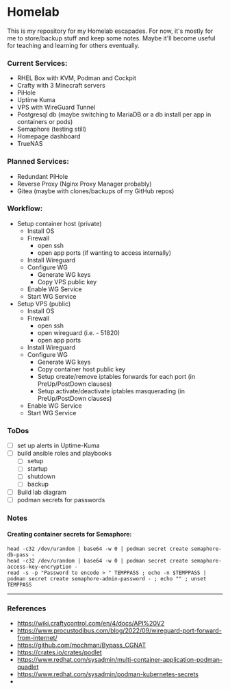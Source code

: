# Homelab

This is my repository for my Homelab escapades.  For now, it's mostly for me to store/backup stuff and keep some notes.  Maybe it'll become useful for teaching and learning for others eventually.

### Current Services:
- RHEL Box with KVM, Podman and Cockpit
- Crafty with 3 Minecraft servers
- PiHole
- Uptime Kuma
- VPS with WireGuard Tunnel
- Postgresql db (maybe switching to MariaDB or a db install per app in containers or pods)
- Semaphore (testing still)
- Homepage dashboard
- TrueNAS

### Planned Services:
- Redundant PiHole
- Reverse Proxy (Nginx Proxy Manager probably)
- Gitea (maybe with clones/backups of my GitHub repos)

### Workflow:

- Setup container host (private)
  - Install OS
  - Firewall
    - open ssh
    - open app ports (if wanting to access internally)
  - Install Wireguard
  - Configure WG
    - Generate WG keys
    - Copy VPS public key
  - Enable WG Service
  - Start WG Service
- Setup VPS (public)
  - Install OS
  - Firewall
    - open ssh
    - open wireguard (i.e. - 51820)
    - open app ports
  - Install Wireguard
  - Configure WG
    - Generate WG keys
    - Copy container host public key
    - Setup create/remove iptables forwards for each port (in PreUp/PostDown clauses)
    - Setup activate/deactivate iptables masquerading (in PreUp/PostDown clauses)
  - Enable WG Service
  - Start WG Service


### ToDos
- [ ] set up alerts in Uptime-Kuma
- [ ] build ansible roles and playbooks
  - [ ] setup
  - [ ] startup
  - [ ] shutdown
  - [ ] backup
- [ ] Build lab diagram
- [ ] podman secrets for passwords

### Notes

#### Creating container secrets for Semaphore:
```
head -c32 /dev/urandom | base64 -w 0 | podman secret create semaphore-db-pass -
head -c32 /dev/urandom | base64 -w 0 | podman secret create semaphore-access-key-encryption -
read -s -p "Password to encode > " TEMPPASS ; echo -n $TEMPPASS | podman secret create semaphore-admin-password - ; echo "" ; unset TEMPPASS
```
---

### References
- https://wiki.craftycontrol.com/en/4/docs/API%20V2
- https://www.procustodibus.com/blog/2022/09/wireguard-port-forward-from-internet/
- https://github.com/mochman/Bypass_CGNAT
- https://crates.io/crates/podlet
- https://www.redhat.com/sysadmin/multi-container-application-podman-quadlet
- https://www.redhat.com/sysadmin/podman-kubernetes-secrets
- 